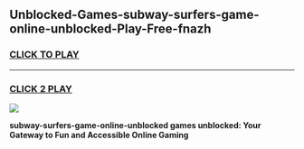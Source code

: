 
## Unblocked-Games-subway-surfers-game-online-unblocked-Play-Free-fnazh
<h3>
<a href="https://premium76.site?title=subway-surfers-game-online-unblocked&ref=15A">CLICK TO PLAY</a></h3>
<hr>

<h3>
<a href="https://premium76.site?title=subway-surfers-game-online-unblocked&ref=15A">CLICK 2 PLAY</a>
  
</h3>

<a href="https://premium76.site?title=subway-surfers-game-online-unblocked&ref=15A"><img src="https://clearcache.store/games.png"></a>


**subway-surfers-game-online-unblocked games unblocked: Your Gateway to Fun and Accessible Online Gaming**
